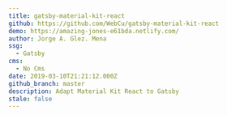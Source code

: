```yaml
---
title: gatsby-material-kit-react
github: https://github.com/WebCu/gatsby-material-kit-react
demo: https://amazing-jones-e61bda.netlify.com/
author: Jorge A. Glez. Mena
ssg:
  - Gatsby
cms:
  - No Cms
date: 2019-03-10T21:21:12.000Z
github_branch: master
description: Adapt Material Kit React to Gatsby
stale: false
---
```

